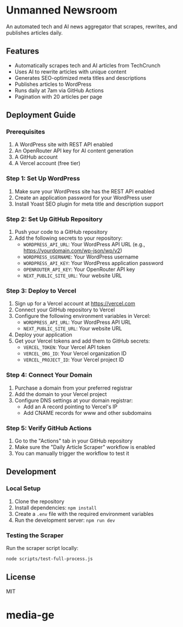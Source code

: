 # Unmanned Newsroom

An automated tech and AI news aggregator that scrapes, rewrites, and publishes articles daily.

## Features

- Automatically scrapes tech and AI articles from TechCrunch
- Uses AI to rewrite articles with unique content
- Generates SEO-optimized meta titles and descriptions
- Publishes articles to WordPress
- Runs daily at 7am via GitHub Actions
- Pagination with 20 articles per page

## Deployment Guide

### Prerequisites

1. A WordPress site with REST API enabled
2. An OpenRouter API key for AI content generation
3. A GitHub account
4. A Vercel account (free tier)

### Step 1: Set Up WordPress

1. Make sure your WordPress site has the REST API enabled
2. Create an application password for your WordPress user
3. Install Yoast SEO plugin for meta title and description support

### Step 2: Set Up GitHub Repository

1. Push your code to a GitHub repository
2. Add the following secrets to your repository:
   - `WORDPRESS_API_URL`: Your WordPress API URL (e.g., https://yourdomain.com/wp-json/wp/v2)
   - `WORDPRESS_USERNAME`: Your WordPress username
   - `WORDPRESS_API_KEY`: Your WordPress application password
   - `OPENROUTER_API_KEY`: Your OpenRouter API key
   - `NEXT_PUBLIC_SITE_URL`: Your website URL

### Step 3: Deploy to Vercel

1. Sign up for a Vercel account at https://vercel.com
2. Connect your GitHub repository to Vercel
3. Configure the following environment variables in Vercel:
   - `WORDPRESS_API_URL`: Your WordPress API URL
   - `NEXT_PUBLIC_SITE_URL`: Your website URL
4. Deploy your application
5. Get your Vercel tokens and add them to GitHub secrets:
   - `VERCEL_TOKEN`: Your Vercel API token
   - `VERCEL_ORG_ID`: Your Vercel organization ID
   - `VERCEL_PROJECT_ID`: Your Vercel project ID

### Step 4: Connect Your Domain

1. Purchase a domain from your preferred registrar
2. Add the domain to your Vercel project
3. Configure DNS settings at your domain registrar:
   - Add an A record pointing to Vercel's IP
   - Add CNAME records for www and other subdomains

### Step 5: Verify GitHub Actions

1. Go to the "Actions" tab in your GitHub repository
2. Make sure the "Daily Article Scraper" workflow is enabled
3. You can manually trigger the workflow to test it

## Development

### Local Setup

1. Clone the repository
2. Install dependencies: `npm install`
3. Create a `.env` file with the required environment variables
4. Run the development server: `npm run dev`

### Testing the Scraper

Run the scraper script locally:

```bash
node scripts/test-full-process.js
```

## License

MIT
# media-ge
